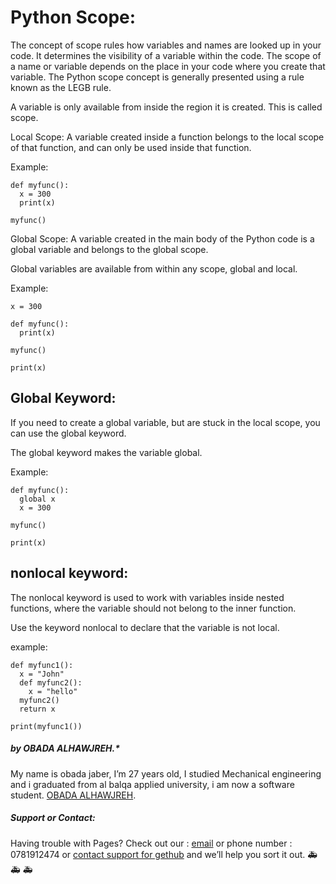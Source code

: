 
# Python Scope:

The concept of scope rules how variables and names are looked up in your code. It determines the visibility of a variable within the code. The scope of a name or variable depends on the place in your code where you create that variable. The Python scope concept is generally presented using a rule known as the LEGB rule.

A variable is only available from inside the region it is created. This is called scope.


Local Scope:
A variable created inside a function belongs to the local scope of that function, and can only be used inside that function.

Example:

```
def myfunc():
  x = 300
  print(x)

myfunc()
```

Global Scope:
A variable created in the main body of the Python code is a global variable and belongs to the global scope.

Global variables are available from within any scope, global and local.

Example:
```
x = 300

def myfunc():
  print(x)

myfunc()

print(x)
```
## Global Keyword:

If you need to create a global variable, but are stuck in the local scope, you can use the global keyword.

The global keyword makes the variable global.

Example:
```
def myfunc():
  global x
  x = 300

myfunc()

print(x)
```

## nonlocal keyword:


The nonlocal keyword is used to work with variables inside nested functions, where the variable should not belong to the inner function.

Use the keyword nonlocal to declare that the variable is not local.

example:
```
def myfunc1():
  x = "John"
  def myfunc2():
    x = "hello"
  myfunc2()
  return x

print(myfunc1())
```




#####  by OBADA ALHAWJREH.*

My name is obada jaber, I’m 27 years old, I studied Mechanical engineering and i graduated from al balqa applied university, i am now a software student. [OBADA ALHAWJREH](https://github.com/Obada-gh).

##### *Support or Contact:*

Having trouble with Pages? Check out our : [email](obada7jaber7@gmail.com) or phone number : 0781912474 or [contact support for gethub](https://support.github.com/contact) and we’ll help you sort it out. &#x1F691; &#x1F691; &#x1F691;
